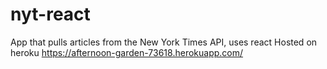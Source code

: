 # nyt-react

App that pulls articles from the New York Times API, uses react
Hosted on heroku https://afternoon-garden-73618.herokuapp.com/
